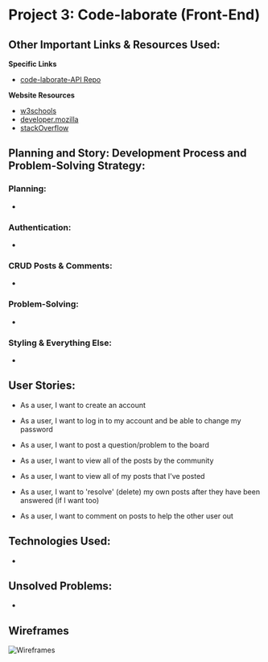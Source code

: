 # Project 3: Code-laborate (Front-End)


## Other Important Links & Resources Used:

**Specific Links**
- [code-laborate-API Repo](https://github.com/super-props/code-laborate-API)

**Website Resources**
- [w3schools](w3schools.com)
- [developer.mozilla](developer.mozilla.org)
- [stackOverflow](stackOverflow.com)

## Planning and Story: Development Process and Problem-Solving Strategy:

### Planning:
-

### Authentication:
-

### CRUD Posts & Comments:
-

### Problem-Solving:
-

### Styling & Everything Else:
-

## User Stories:

- As a user, I want to create an account

- As a user, I want to log in to my account and be able to change my password

- As a user, I want to post a question/problem to the board

- As a user, I want to view all of the posts by the community

- As a user, I want to view all of my posts that I've posted

- As a user, I want to 'resolve' (delete) my own posts after they have been answered (if I want too)

- As a user, I want to comment on posts to help the other user out

## Technologies Used:
-

## Unsolved Problems:
-

## Wireframes

![Wireframes](https://i.imgur.com/nLmdsu8.png "Wireframes")
